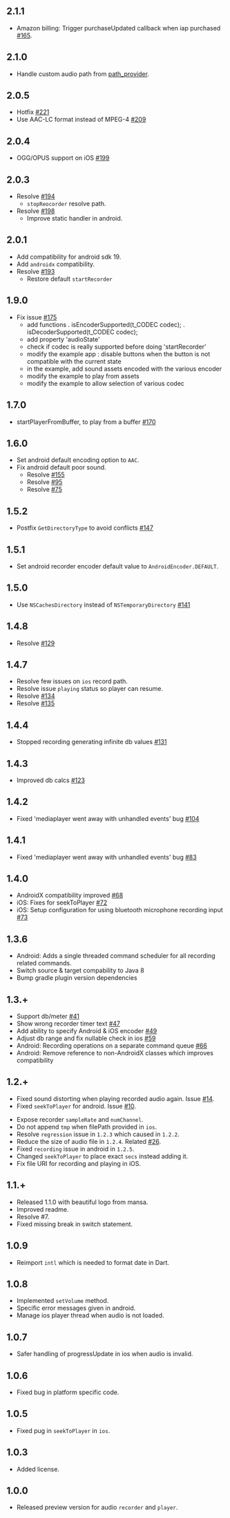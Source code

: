 ## 2.1.1
- Amazon billing: Trigger purchaseUpdated callback when iap purchased [#165](https://github.com/dooboolab/flutter_inapp_purchase/pull/165).
## 2.1.0
- Handle custom audio path from [path_provider](https://pub.dev/packages/path_provider).
## 2.0.5
- Hotfix [#221](https://github.com/dooboolab/flutter_sound/issues/221)
- Use AAC-LC format instead of MPEG-4 [#209](https://github.com/dooboolab/flutter_sound/pull/209)
## 2.0.4
- OGG/OPUS support on iOS [#199](https://github.com/dooboolab/flutter_sound/pull/199)
## 2.0.3
- Resolve [#194](https://github.com/dooboolab/flutter_sound/issues/194)
  * `stopReocorder` resolve path.
- Resolve [#198](https://github.com/dooboolab/flutter_sound/issues/198)
  * Improve static handler in android.

## 2.0.1
- Add compatibility for android sdk 19.
- Add `androidx` compatibility.
- Resolve [#193](https://github.com/dooboolab/flutter_sound/issues/193)
  * Restore default `startRecorder`

## 1.9.0
- Fix issue [#175](https://github.com/dooboolab/flutter_sound/issues/175)
  - add functions
      . isEncoderSupported(t_CODEC codec);
      . isDecoderSupported(t_CODEC codec);
  - add property 'audioState'
  - check if codec is really supported before doing 'startRecorder'
  - modify the example app : disable buttons when the button is not compatible with the current state
  - in the example, add sound assets encoded with the various encoder
  - modify the example to play from assets
  - modify the example to allow selection of various codec
## 1.7.0
+ startPlayerFromBuffer, to play from a buffer [#170](https://github.com/dooboolab/flutter_sound/pull/170)
## 1.6.0
+ Set android default encoding option to `AAC`.
+ Fix android default poor sound.
  - Resolve [#155](https://github.com/dooboolab/flutter_sound/issues/155)
  - Resolve [#95](https://github.com/dooboolab/flutter_sound/issues/95)
  - Resolve [#75](https://github.com/dooboolab/flutter_sound/issues/79)
## 1.5.2
+ Postfix `GetDirectoryType` to avoid conflicts [#147](https://github.com/dooboolab/flutter_sound/pull/147)
## 1.5.1
+ Set android recorder encoder default value to `AndroidEncoder.DEFAULT`.
## 1.5.0
+ Use `NSCachesDirectory` instead of `NSTemporaryDirectory` [#141](https://github.com/dooboolab/flutter_sound/pull/141)
## 1.4.8
+ Resolve [#129](https://github.com/dooboolab/flutter_sound/issues/129)
## 1.4.7
+ Resolve few issues on `ios` record path.
+ Resolve issue `playing` status so player can resume.
+ Resolve [#134](https://github.com/dooboolab/flutter_sound/issues/134)
+ Resolve [#135](https://github.com/dooboolab/flutter_sound/issues/135)
## 1.4.4
+ Stopped recording generating infinite db values [#131](https://github.com/dooboolab/flutter_sound/pull/131)
## 1.4.3
+ Improved db calcs [#123](https://github.com/dooboolab/flutter_sound/pull/123)
## 1.4.2
+ Fixed 'mediaplayer went away with unhandled events' bug [#104](https://github.com/dooboolab/flutter_sound/pull/104)
## 1.4.1
+ Fixed 'mediaplayer went away with unhandled events' bug [#83](https://github.com/dooboolab/flutter_sound/pull/83)
## 1.4.0
+ AndroidX compatibility improved [#68](https://github.com/dooboolab/flutter_sound/pull/68)
+ iOS: Fixes for seekToPlayer [#72](https://github.com/dooboolab/flutter_sound/pull/72)
+ iOS: Setup configuration for using bluetooth microphone recording input [#73](https://github.com/dooboolab/flutter_sound/pull/73)

## 1.3.6
+ Android: Adds a single threaded command scheduler for all recording related
  commands.
+ Switch source & target compability to Java 8
+ Bump gradle plugin version dependencies

## 1.3.+
+ Support db/meter [#41](https://github.com/dooboolab/flutter_sound/pull/41)
+ Show wrong recorder timer text [#47](https://github.com/dooboolab/flutter_sound/pull/47)
+ Add ability to specify Android & iOS encoder [#49](https://github.com/dooboolab/flutter_sound/pull/49)
+ Adjust db range and fix nullable check in ios [#59](https://github.com/dooboolab/flutter_sound/pull/59)
+ Android: Recording operations on a separate command queue [#66](https://github.com/dooboolab/flutter_sound/pull/66)
+ Android: Remove reference to non-AndroidX classes which improves compatibility

## 1.2.+
* Fixed sound distorting when playing recorded audio again. Issue [#14](https://github.com/dooboolab/flutter_sound/issues/14).
* Fixed `seekToPlayer` for android. Issue [#10](https://github.com/dooboolab/flutter_sound/issues/10).
+ Expose recorder `sampleRate` and `numChannel`.
+ Do not append `tmp` when filePath provided in `ios`.
+ Resolve `regression` issue in `1.2.3` which caused in `1.2.2`.
+ Reduce the size of audio file in `1.2.4`. Related [#26](https://github.com/dooboolab/flutter_sound/issues/26).
+ Fixed `recording` issue in android in `1.2.5`.
+ Changed `seekToPlayer` to place exact `secs` instead adding it.
+ Fix file URI for recording and playing in iOS.
## 1.1.+
* Released 1.1.0 with beautiful logo from mansa.
* Improved readme.
* Resolve #7.
* Fixed missing break in switch statement.
## 1.0.9
* Reimport `intl` which is needed to format date in Dart.
## 1.0.8
* Implemented `setVolume` method.
* Specific error messages given in android.
* Manage ios player thread when audio is not loaded.
## 1.0.7
* Safer handling of progressUpdate in ios when audio is invalid.
## 1.0.6
* Fixed bug in platform specific code.
## 1.0.5
* Fixed pug in `seekToPlayer` in `ios`.
## 1.0.3
* Added license.
## 1.0.0
* Released preview version for audio `recorder` and `player`.
